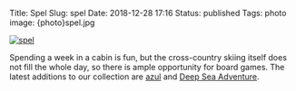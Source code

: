 Title: Spel
Slug: spel
Date: 2018-12-28 17:16
Status: published
Tags: photo
image: {photo}spel.jpg

[![spel]({photo}spel.jpg "spel")]({static}/pic/spel.jpg)

Spending a week in a cabin is fun, but the cross-country skiing itself does not
fill the whole day, so there is ample opportunity for board games. The latest
additions to our collection are
[azul](https://boardgamegeek.com/boardgame/230802/azul) and [Deep Sea
Adventure](https://boardgamegeek.com/boardgame/169654/deep-sea-adventure).
